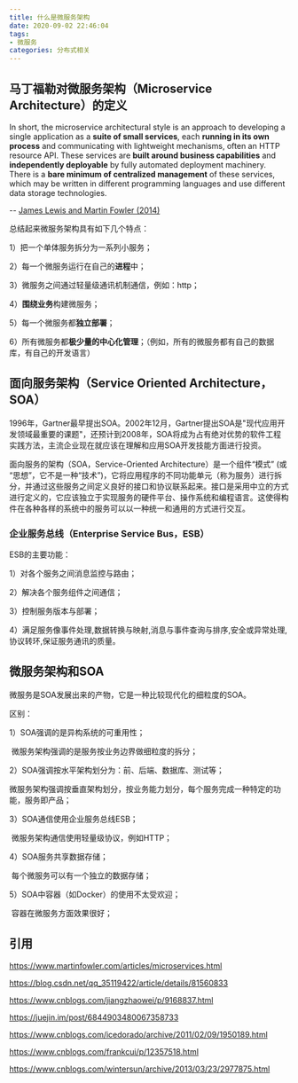 ```yaml
---
title: 什么是微服务架构
date: 2020-09-02 22:46:04
tags: 
- 微服务
categories: 分布式相关
---
```


## 马丁福勒对微服务架构（Microservice Architecture）的定义

In short, the microservice architectural style is an approach to developing a single application as a **suite of small services**, each **running in its own process** and communicating with lightweight mechanisms, often an HTTP resource API. These services are **built around business capabilities** and **independently deployable** by fully automated deployment machinery. There is a **bare minimum of centralized management** of these services, which may be written in different programming languages and use different data storage technologies.

-- [James Lewis and Martin Fowler (2014)](https://www.martinfowler.com/articles/microservices.html)

总结起来微服务架构具有如下几个特点：

1）把一个单体服务拆分为一系列小服务；

2）每一个微服务运行在自己的**进程**中；

3）微服务之间通过轻量级通讯机制通信，例如：http；

4）**围绕业务**构建微服务；

5）每一个微服务都**独立部署**；

6）所有微服务都**极少量的中心化管理**；（例如，所有的微服务都有自己的数据库，有自己的开发语言）

## 面向服务架构（Service Oriented Architecture，SOA）

1996年，Gartner最早提出SOA。2002年12月，Gartner提出SOA是"现代应用开发领域最重要的课题"，还预计到2008年，SOA将成为占有绝对优势的软件工程实践方法，主流企业现在就应该在理解和应用SOA开发技能方面进行投资。

面向服务的架构（SOA，Service-Oriented Architecture）是一个组件“模式” (或 “思想”，它不是一种“技术”)，它将应用程序的不同功能单元（称为服务）进行拆分，并通过这些服务之间定义良好的接口和协议联系起来。接口是采用中立的方式进行定义的，它应该独立于实现服务的硬件平台、操作系统和编程语言。这使得构件在各种各样的系统中的服务可以以一种统一和通用的方式进行交互。

### 企业服务总线（Enterprise Service Bus，ESB）

ESB的主要功能：

1）对各个服务之间消息监控与路由；

2）解决各个服务组件之间通信；

3）控制服务版本与部署；

4）满足服务像事件处理,数据转换与映射,消息与事件查询与排序,安全或异常处理,协议转环,保证服务通讯的质量。

## 微服务架构和SOA

微服务是SOA发展出来的产物，它是一种比较现代化的细粒度的SOA。

区别：

1）SOA强调的是异构系统的可重用性；

​      微服务架构强调的是服务按业务边界做细粒度的拆分；

2）SOA强调按水平架构划分为：前、后端、数据库、测试等；

​      微服务架构强调按垂直架构划分，按业务能力划分，每个服务完成一种特定的功能，服务即产品；

3）SOA通信使用企业服务总线ESB；

​      微服务架构通信使用轻量级协议，例如HTTP；

4）SOA服务共享数据存储；

​      每个微服务可以有一个独立的数据存储；

5）SOA中容器（如Docker）的使用不太受欢迎；

​      容器在微服务方面效果很好；

## 引用

https://www.martinfowler.com/articles/microservices.html

https://blog.csdn.net/qq_35119422/article/details/81560833

https://www.cnblogs.com/jiangzhaowei/p/9168837.html

https://juejin.im/post/6844903480067358733

https://www.cnblogs.com/icedorado/archive/2011/02/09/1950189.html

https://www.cnblogs.com/frankcui/p/12357518.html

https://www.cnblogs.com/wintersun/archive/2013/03/23/2977875.html